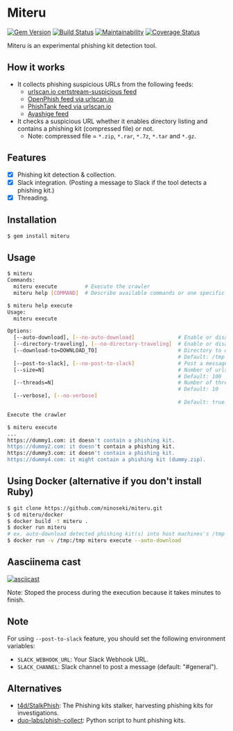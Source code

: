 # Miteru

[![Gem Version](https://badge.fury.io/rb/miteru.svg)](https://badge.fury.io/rb/miteru)
[![Build Status](https://travis-ci.org/ninoseki/miteru.svg?branch=master)](https://travis-ci.org/ninoseki/miteru)
[![Maintainability](https://api.codeclimate.com/v1/badges/d90e1b5bbdd9663a17d1/maintainability)](https://codeclimate.com/github/ninoseki/miteru/maintainability)
[![Coverage Status](https://coveralls.io/repos/github/ninoseki/miteru/badge.svg?branch=master)](https://coveralls.io/github/ninoseki/miteru?branch=master)

Miteru is an experimental phishing kit detection tool.

## How it works

- It collects phishing suspicious URLs from the following feeds:
  - [urlscan.io certstream-suspicious feed](https://urlscan.io/search/#certstream-suspicious)
  - [OpenPhish feed via urlscan.io](https://urlscan.io/search/#OpenPhish)
  - [PhishTank feed via urlscan.io](https://urlscan.io/search/#PhishTank)
  - [Ayashige feed](https://github.com/ninoseki/ayashige)
- It checks a suspicious URL whether it enables directory listing and contains a phishing kit (compressed file) or not.
  - Note: compressed file = `*.zip`, `*.rar`, `*.7z`, `*.tar` and `*.gz`.

## Features

- [x] Phishing kit detection & collection.
- [x] Slack integration. (Posting a message to Slack if the tool detects a phishing kit.)
- [x] Threading.

## Installation

```sh
$ gem install miteru
```

## Usage

```sh
$ miteru
Commands:
  miteru execute         # Execute the crawler
  miteru help [COMMAND]  # Describe available commands or one specific command
```

```sh
$ miteru help execute
Usage:
  miteru execute

Options:
  [--auto-download], [--no-auto-download]              # Enable or disable auto-download of compressed file(s)
  [--directory-traveling], [--no-directory-traveling]  # Enable or disable directory traveling
  [--download-to=DOWNLOAD_TO]                          # Directory to download file(s)
                                                       # Default: /tmp
  [--post-to-slack], [--no-post-to-slack]              # Post a message to Slack if it detects a phishing kit
  [--size=N]                                           # Number of urlscan.io's results. (Max: 10,000)
                                                       # Default: 100
  [--threads=N]                                        # Number of threads to use
                                                       # Default: 10
  [--verbose], [--no-verbose]
                                                       # Default: true

Execute the crawler
```

```sh
$ miteru execute
...
https://dummy1.com: it doesn't contain a phishing kit.
https://dummy2.com: it doesn't contain a phishing kit.
https://dummy3.com: it doesn't contain a phishing kit.
https://dummy4.com: it might contain a phishing kit (dummy.zip).
```

## Using Docker (alternative if you don't install Ruby)

```sh
$ git clone https://github.com/ninoseki/miteru.git
$ cd miteru/docker
$ docker build -t miteru .
$ docker run miteru
# ex. auto-download detected phishing kit(s) into host machines's /tmp directory
$ docker run -v /tmp:/tmp miteru execute --auto-download
```

## Aasciinema cast

[![asciicast](https://asciinema.org/a/ga6ZbwuK1HOLOyELb23QrSvJP.svg)](https://asciinema.org/a/ga6ZbwuK1HOLOyELb23QrSvJP)

Note: Stoped the process during the execution because it takes minutes to finish.

## Note

For using `--post-to-slack` feature, you should set the following environment variables:

- `SLACK_WEBHOOK_URL`: Your Slack Webhook URL.
- `SLACK_CHANNEL`: Slack channel to post a message (default: "#general").

## Alternatives

- [t4d/StalkPhish](https://github.com/t4d/StalkPhish): The Phishing kits stalker, harvesting phishing kits for investigations.
- [duo-labs/phish-collect](https://github.com/duo-labs/phish-collect): Python script to hunt phishing kits.
